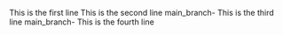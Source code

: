 This is the first line
This is the second line
main_branch- This is the third line
main_branch- This is the fourth line
